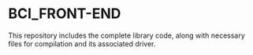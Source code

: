 # BCI_FRONT-END
This repository includes the complete library code, along with necessary files for compilation and its associated driver.
